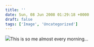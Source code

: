 ```yaml
---
title: ''
date: Sun, 08 Jun 2008 01:29:18 +0000
draft: false
tags: ['Image', 'Uncategorized']
---
```


![](https://madd0.files.wordpress.com/2008/06/rcxxgaq0n9yiakggkr0oi0zr_500.jpg)This is so me almost every morning…